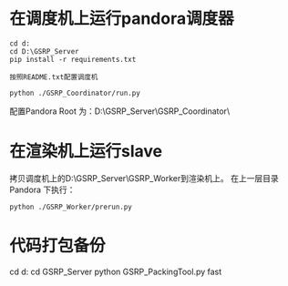 ﻿# 
# 在调度机上运行pandora调度器
```
cd d:
cd D:\GSRP_Server
pip install -r requirements.txt

按照README.txt配置调度机

python ./GSRP_Coordinator/run.py
```

配置Pandora Root 为：D:\GSRP_Server\GSRP_Coordinator\

# 在渲染机上运行slave
拷贝调度机上的D:\GSRP_Server\GSRP_Worker到渲染机上。
在上一层目录 Pandora 下执行：
```
python ./GSRP_Worker/prerun.py
```


# 代码打包备份
cd d:
cd GSRP_Server
python GSRP_PackingTool.py fast